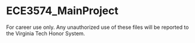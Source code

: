 # ECE3574_MainProject
For career use only. Any unauthorized use of these files will be reported to the Virginia Tech Honor System.
